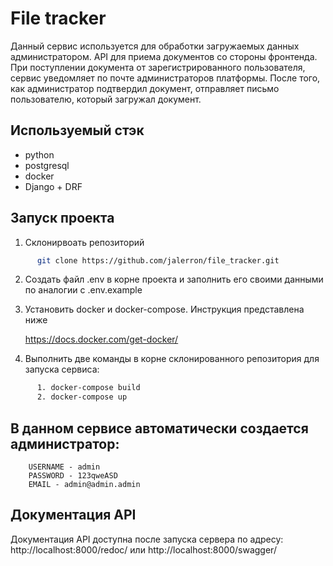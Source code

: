 # File tracker

Данный сервис  используется для обработки загружаемых данных администратором. 
API для приема документов со стороны фронтенда. 
При поступлении документа от зарегистрированного пользователя, сервис уведомляет по почте администраторов платформы. 
После того, как администратор подтвердил документ, отправляет письмо пользователю, который загружал документ. 

## Используемый стэк
      
- python
- postgresql
- docker
- Django + DRF


## Запуск проекта

   1. Склонирвоать репозиторий 
```bash
      git clone https://github.com/jalerron/file_tracker.git
```
   2. Создать файл .env в корне проекта и заполнить его  своими данными по аналогии с .env.example

   3. Установить docker и docker-compose. Инструкция представлена ниже

      https://docs.docker.com/get-docker/

   4. Выполнить две команды в корне склонированного репозитория для запуска сервиса:
```bash
      1. docker-compose build
      2. docker-compose up
```

## В данном сервисе автоматически создается администратор:

```angular2html
    USERNAME - admin
    PASSWORD - 123qweASD
    EMAIL - admin@admin.admin
```

## Документация API

Документация API доступна после запуска сервера по адресу: http://localhost:8000/redoc/ или http://localhost:8000/swagger/
